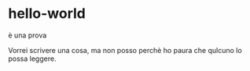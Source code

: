 # hello-world
è una prova

Vorrei scrivere una cosa, ma non posso perchè ho paura che qulcuno lo possa leggere.
